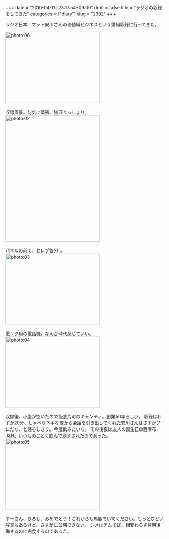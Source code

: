+++
date = "2010-04-11T23:17:54+09:00"
draft = false
title = "ラジオの収録をしてきた"
categories = ["diary"]
slug = "2392"
+++

ラジオ日本、マット安川さんの価値組ビジネスという番組収録に行ってきた。
<div align="left"><a href="/images/ameblo/blog_import_4f7a388604d04.jpg"><img src="/images/ameblo/blog_import_4f7a388604d04.jpg" alt="photo:06" width="300" height="225" border="0" /></a></div><br clear="all" />
収録風景。何気に緊張、脇汗ぐっしょり。
<div align="left"><a href="/images/ameblo/blog_import_4f7a3886b72b8.jpg"><img src="/images/ameblo/blog_import_4f7a3886b72b8.jpg" alt="photo:02" width="300" height="400" border="0" /></a></div><br clear="all" />
パネルの前で。セレブ気分…
<div align="left"><a href="/images/ameblo/blog_import_4f7a3887b34dd.jpg"><img src="/images/ameblo/blog_import_4f7a3887b34dd.jpg" alt="photo:03" width="300" height="225" border="0" /></a></div><br clear="all" />
電リク用の電話機。なんか時代感じていい。
<div align="left"><a href="/images/ameblo/blog_import_4f7a38888da09.jpg"><img src="/images/ameblo/blog_import_4f7a38888da09.jpg" alt="photo:04" width="300" height="225" border="0" /></a></div><br clear="all" />
収録後、小腹が空いたので飯倉片町のキャンティ。創業50年らしい。
収録はわずか20分、しゃべり下手な僕から会話を引き出してくれた安川さんはさすがプロだな、と感心しきり。今度飲みたいな。
その後夜は友人の誕生日@西麻布J&H。いつものごとく飲んで飲まされたのであった。
<div align="left"><a href="/images/ameblo/blog_import_4f7a38893bd38.jpg"><img src="/images/ameblo/blog_import_4f7a38893bd38.jpg" alt="photo:05" width="300" height="225" border="0" /></a></div><br clear="all" />
すーさん、ひろし、おめでとう！これからも馬鹿でいてください。もっとひどい写真もあるけど、さすがに公開できない。
シメはチムそば、相変わらず翌朝後悔するのに完食するのであった。
